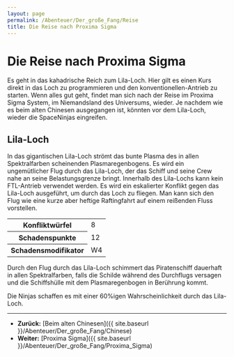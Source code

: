 ```yaml
---
layout: page
permalink: /Abenteuer/Der_große_Fang/Reise
title: Die Reise nach Proxima Sigma
---
```


# Die Reise nach Proxima Sigma

Es geht in das kahadrische Reich zum Lila-Loch. Hier gilt es einen Kurs direkt in das Loch zu programmieren und den konventionellen-Antrieb zu starten. Wenn alles gut geht, findet man sich nach der Reise im Proxima Sigma System, im Niemandsland des Universums, wieder. Je nachdem wie es beim alten Chinesen ausgegangen ist, könnten vor dem Lila-Loch, wieder die SpaceNinjas eingreifen.

## Lila-Loch

In das gigantischen Lila-Loch strömt das bunte Plasma des in allen Spektralfarben scheinenden Plasmaregenbogens. Es wird ein ungemütlicher Flug durch das Lila-Loch, der das Schiff und seine Crew nahe an seine Belastungsgrenze bringt. Innerhalb des Lila-Lochs kann kein FTL-Antrieb verwendet werden. Es wird ein eskalierter Konflikt gegen das Lila-Loch ausgeführt, um durch das Loch zu fliegen. Man kann sich den Flug wie eine kurze aber heftige Raftingfahrt auf einem reißenden Fluss vorstellen.

<table>
<tbody>
<tr><th>Konfliktwürfel</th><td>8</td></tr>
<tr><th>Schadenspunkte</th><td>12</td></tr>
<tr><th>Schadensmodifikator</th><td>W4</td></tr>
</tbody>

</table>
Durch den Flug durch das Lila-Loch schimmert das Piratenschiff dauerhaft in allen Spektralfarben, falls die Schilde während des Durchflugs versagen und die Schiffshülle mit dem Plasmaregenbogen in Berührung kommt.

Die Ninjas schaffen es mit einer 60%igen Wahrscheinlichkeit durch das Lila-Loch.

***

- **Zurück:** [Beim alten Chinesen]({{ site.baseurl }}/Abenteuer/Der_große_Fang/Chinese)
- **Weiter:** [Proxima Sigma]({{ site.baseurl }}/Abenteuer/Der_große_Fang/Proxima_Sigma)

